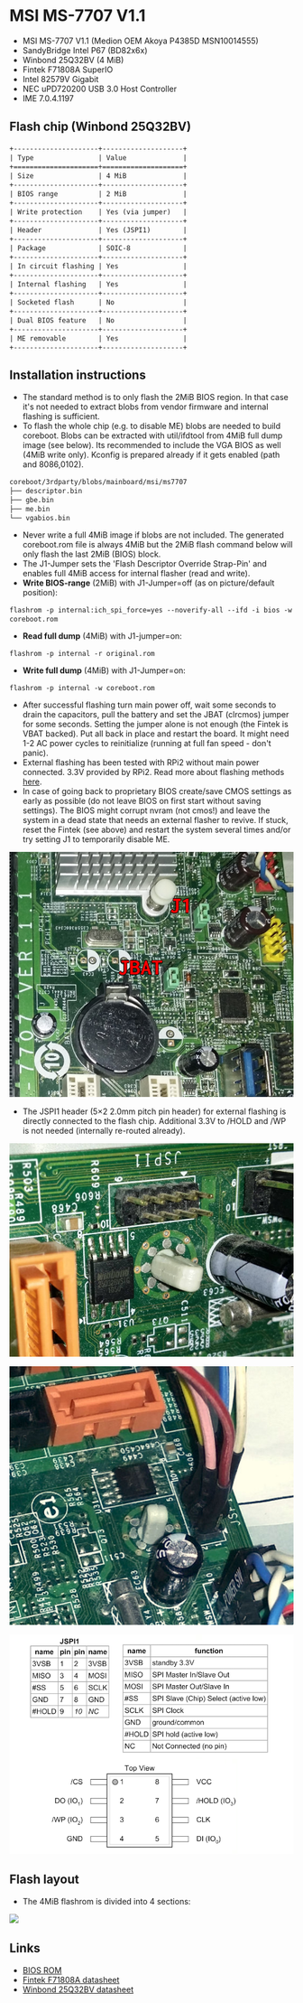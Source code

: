 # MSI MS-7707 V1.1

* MSI MS-7707 V1.1 (Medion OEM Akoya P4385D MSN10014555)
* SandyBridge Intel P67 (BD82x6x)
* Winbond 25Q32BV (4 MiB)
* Fintek F71808A SuperIO
* Intel 82579V Gigabit
* NEC uPD720200 USB 3.0 Host Controller
* IME 7.0.4.1197

## Flash chip (Winbond 25Q32BV)
```eval_rst
+---------------------+--------------------+
| Type                | Value              |
+=====================+====================+
| Size                | 4 MiB              |
+---------------------+--------------------+
| BIOS range          | 2 MiB              |
+---------------------+--------------------+
| Write protection    | Yes (via jumper)   |
+---------------------+--------------------+
| Header              | Yes (JSPI1)        |
+---------------------+--------------------+
| Package             | SOIC-8             |
+---------------------+--------------------+
| In circuit flashing | Yes                |
+---------------------+--------------------+
| Internal flashing   | Yes                |
+---------------------+--------------------+
| Socketed flash      | No                 |
+---------------------+--------------------+
| Dual BIOS feature   | No                 |
+---------------------+--------------------+
| ME removable        | Yes                |
+---------------------+--------------------+
```

## Installation instructions
* The standard method is to only flash the 2MiB BIOS region. In that case it's
not needed to extract blobs from vendor firmware and internal flashing is
sufficient.
* To flash the whole chip (e.g. to disable ME) blobs are needed to build
coreboot. Blobs can be extracted with util/ifdtool from 4MiB full dump image
(see below). Its recommended to include the VGA BIOS as well (4MiB write only).
Kconfig is prepared already if it gets enabled (path and 8086,0102).
```
coreboot/3rdparty/blobs/mainboard/msi/ms7707
├── descriptor.bin
├── gbe.bin
├── me.bin
└── vgabios.bin
```
* Never write a full 4MiB image if blobs are not included. The generated
coreboot.rom file is always 4MiB but the 2MiB flash command below will only
flash the last 2MiB (BIOS) block.
* The J1-Jumper sets the 'Flash Descriptor Override Strap-Pin' and enables
full 4MiB access for internal flasher (read and write).
* **Write BIOS-range** (2MiB) with J1-Jumper=off (as on picture/default
	position):
```
flashrom -p internal:ich_spi_force=yes --noverify-all --ifd -i bios -w coreboot.rom
```
* **Read full dump** (4MiB) with J1-jumper=on:
```
flashrom -p internal -r original.rom
```
* **Write full dump** (4MiB) with J1-Jumper=on:
```
flashrom -p internal -w coreboot.rom
```
* After successful flashing turn main power off, wait some seconds to drain
the capacitors, pull the battery and set the JBAT (clrcmos) jumper for some
seconds. Setting the jumper alone is not enough (the Fintek is VBAT backed).
Put all back in place and restart the board. It might need 1-2 AC power cycles
to reinitialize (running at full fan speed - don't panic).
* External flashing has been tested with RPi2 without main power connected.
3.3V provided by RPi2. Read more about flashing methods [here](https://doc.coreboot.org/flash_tutorial/index.html).
* In case of going back to proprietary BIOS create/save CMOS settings as early
as possible (do not leave BIOS on first start without saving settings).
The BIOS might corrupt nvram (not cmos!) and leave the system in a dead state
that needs an external flasher to revive. If stuck, reset the Fintek (see
above) and restart the system several times and/or try setting J1 to
temporarily disable ME.

![](J1-flash-protect.jpg)

* The JSPI1 header (5×2 2.0mm pitch pin header) for external flashing is
directly connected to the flash chip. Additional 3.3V to /HOLD and /WP is not
needed (internally re-routed already).

![](JSPI1-Winbond-W25Q32BVSIG.jpg)

![](JSPI1-connected.jpg)

![](JSPI1.png)

## Flash layout

* The 4MiB flashrom is divided into 4 sections:

![][flashlayout]

## Links

- [BIOS ROM]
- [Fintek F71808A datasheet]
- [Winbond 25Q32BV datasheet]

[BIOS ROM]: https://www.medion.com/de/servicebackend/_lightbox/treiber_details.php?did=9744
[Winbond 25Q32BV datasheet]: https://www.winbond.com/resource-files/w25q32bv_revi_100413_wo_automotive.pdf
[Fintek F71808A datasheet]: https://www.alldatasheet.com/datasheet-pdf/pdf/459069/FINTEK/F71808A.html
[flashlayout]: flashlayout.svg

